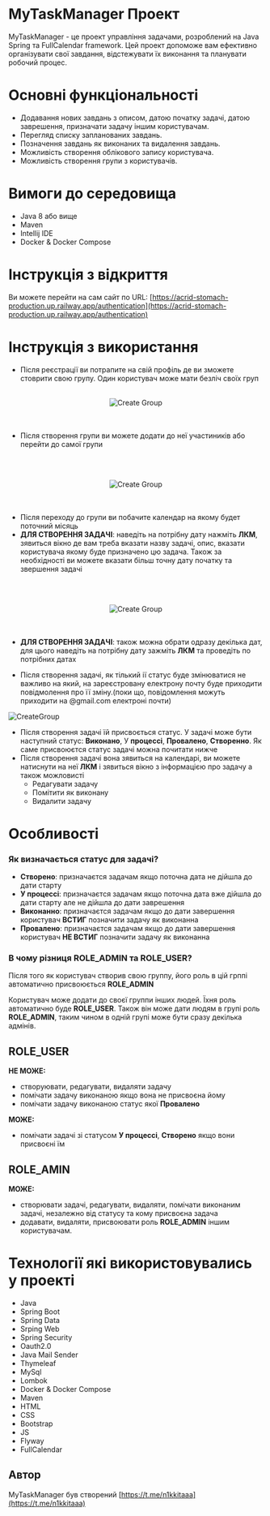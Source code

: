 # MyTaskManager Проект


MyTaskManager - це проект управління задачами, розроблений на Java Spring та FullCalendar framework. Цей проект допоможе вам ефективно організувати свої завдання, відстежувати їх виконання та планувати робочий процес.

# Основні функціональності

- Додавання нових завдань з описом, датою початку задачі, датою  заврешення, призначати задачу іншим користувачам.
- Перегляд списку запланованих завдань.
- Позначення завдань як виконаних та видалення завдань.
- Можливість створення облікового запису користувача.
- Можливість створення групи з користувачів.

# Вимоги до середовища

- Java 8 або вище
- Maven
- Intellij IDE
- Docker & Docker Compose

# Інструкція з відкриття
Ви можете перейти на сам сайт по URL: [https://acrid-stomach-production.up.railway.app/authentication](https://acrid-stomach-production.up.railway.app/authentication)

# Інструкція з використання
- Після реєстрації ви потрапите на свій профіль де ви зможете стоврити свою групу. Один користувач може мати безліч своїx груп
<br><br>  
<div align="center"> <!-- Вирівнюємо вміст по центру -->
  <img src="tutorial/tutorial_create_group.png" alt="Create Group">
</div>
<br><br>

- Після створення групи ви можете додати до неї участиників або перейти до самої групи
  
<br><br>  
<div align="center"> <!-- Вирівнюємо вміст по центру -->
  <img src="tutorial/tutorial_create_group_next_step.png" alt="Create Group">
</div>
<br><br>

- Після переходу до групи ви побачите календар на якому будет поточний місяць
- **ДЛЯ СТВОРЕННЯ ЗАДАЧІ**: наведіть на потрібну дату нажміть **ЛКМ**, зявиться вікно де вам треба вказати назву задачі, опис, вказати користувача якому буде призначено цю задача. Також за необхідності ви можете вказати більш  точну дату початку та звершення задачі

<br><br>  
<div align="center"> <!-- Вирівнюємо вміст по центру -->
  <img src="tutorial/tutorial_create_task.png" alt="Create Group">
</div>
<br><br>

- **ДЛЯ СТВОРЕННЯ ЗАДАЧІ**: також можна обрати одразу декілька дат, для цього наведіть на потрібну дату зажміть **ЛКМ** та проведіть по потрібних датах

- Після створення задачі, як тілький ії статус буде змінюватися не важливо на який, на зареєстровану електрону почту буде приходити повідмолення про її зміну.(поки що, повідомлення можуть приходити на @gmail.com електроні почти)

![CreateGroup](tutorial/tutorial_create_task_v2.gif) 
  
- Після створення задачі їй присвоється статус. У задачі може бути наступний статус: **Виконано**, У **процессі**, **Провалено**, **Створенно**. Як саме присвоюєтся статус задачі можна почитати нижче
- Після створення задачі вона зявиться на календарі, ви можете натиснути на неї **ЛКМ** і зявиться вікно з інформацією про задачу а також можловисті
  - Редагувати задачу
  - Помітити як виконану
  - Видалити задачу 

# Особливості

### Як визначається статус для задачі?

- **Створено**: призначаєтся задачам якщо поточна дата не дійшла до дати старту
- **У процессі**: призначаєтся задачам якщо поточна дата вже дійшла до дати старту але не дійшла до дати заврешення
- **Виконанно**: призначаєтся задачам якщо до дати завершення користувач **ВСТИГ** позначити задачу як виконанна
- **Провалено**: призначаєтся задачам якщо до дати завершення користувач **НЕ ВСТИГ** позначити задачу як виконанна
  
### В чому різниця ROLE_ADMIN та ROLE_USER?
Після того як користувач створив свою группу, його роль в цій грппі автоматично присвоюється **ROLE_ADMIN**

Користувач може додати до своєї группи інших людей. Їхня роль автоматично буде **ROLE_USER**. Також він може дати людям в групі роль **ROLE_ADMIN**, таким чином в одній групі може бути сразу декілька адмінів.

## ROLE_USER
**НЕ МОЖЕ:**
  - створуювати, редагувати, видаляти задачу
  - помічати задачу виконаною якщо вона не присвоєна йому
  - помічати задачу виконаною статус якої **Провалено**

**МОЖЕ:**
  - помічати задачі зі статусом **У процессі**, **Створено** якщо вони присвоєні їм

## ROLE_AMIN
**МОЖЕ:**
  - створювати задачі, редагувати, видаляти, помічати виконаним задачі, незалежно від статусу та кому присвоєна задача
  - додавати, видаляти, присвоювати роль  **ROLE_ADMIN** іншим користувачам.

# Технології які використовувались у проекті
- Java
- Spring Boot
- Spring Data
- Srping Web
- Spring Security
- Oauth2.0
- Java Mail Sender
- Thymeleaf
- MySql
- Lombok
- Docker & Docker Compose
- Maven
- HTML
- CSS
- Bootstrap
- JS
- Flyway
- FullCalendar

## Автор
MyTaskManager був створений [https://t.me/n1kkitaaa](https://t.me/n1kkitaaa)
